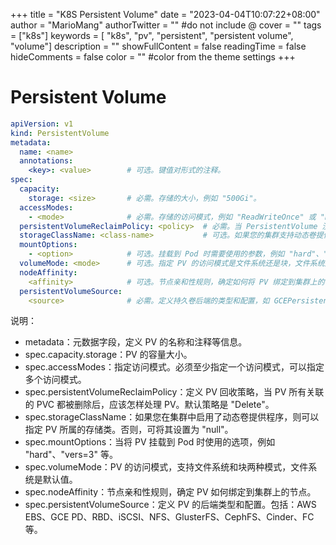 +++
title = "K8S Persistent Volume"
date = "2023-04-04T10:07:22+08:00"
author = "MarioMang"
authorTwitter = "" #do not include @
cover = ""
tags = ["k8s"]
keywords = [ "k8s", "pv", "persistent", "persistent volume", "volume"]
description = ""
showFullContent = false
readingTime = false
hideComments = false
color = "" #color from the theme settings
+++

# Persistent Volume

``` yaml
apiVersion: v1
kind: PersistentVolume
metadata:
  name: <name>
  annotations:
    <key>: <value>        # 可选。键值对形式的注释。
spec:
  capacity:
    storage: <size>       # 必需。存储的大小，例如 "500Gi"。
  accessModes:
    - <mode>              # 必需。存储的访问模式，例如 "ReadWriteOnce" 或 "ReadOnlyMany"。可以指定多个模式。
  persistentVolumeReclaimPolicy: <policy>  # 必需。当 PersistentVolume 没有与任何 PersistentVolumeClaim 关联时的回收策略。"Retain" 保留 PV，"Delete" 删除 PV，"Recycle" 回收 PV。
  storageClassName: <class-name>           # 可选。如果您的集群支持动态卷提供程序则可以指定存储类。否则请使用 "null"。
  mountOptions:
    - <option>            # 可选。挂载到 Pod 时需要使用的参数，例如 "hard"、"vers=3" 等。
  volumeMode: <mode>      # 可选。指定 PV 的访问模式是文件系统还是块，文件系统是默认值。
  nodeAffinity:
    <affinity>            # 可选。节点亲和性规则，确定如何将 PV 绑定到集群上的节点。
  persistentVolumeSource:
    <source>              # 必需。定义持久卷后端的类型和配置，如 GCEPersistentDisk、AWSElasticBlockStore、NFS 等。
```

说明：

* metadata：元数据字段，定义 PV 的名称和注释等信息。
* spec.capacity.storage：PV 的容量大小。
* spec.accessModes：指定访问模式。必须至少指定一个访问模式，可以指定多个访问模式。
* spec.persistentVolumeReclaimPolicy：定义 PV 回收策略，当 PV 所有关联的 PVC 都被删除后，应该怎样处理 PV。默认策略是 "Delete"。
* spec.storageClassName：如果您在集群中启用了动态卷提供程序，则可以指定 PV 所属的存储类。否则，可将其设置为 "null"。
* spec.mountOptions：当将 PV 挂载到 Pod 时使用的选项，例如 "hard"、"vers=3" 等。
* spec.volumeMode：PV 的访问模式，支持文件系统和块两种模式，文件系统是默认值。
* spec.nodeAffinity：节点亲和性规则，确定 PV 如何绑定到集群上的节点。
* spec.persistentVolumeSource：定义 PV 的后端类型和配置。包括：AWS EBS、GCE PD、RBD、iSCSI、NFS、GlusterFS、CephFS、Cinder、FC 等。
